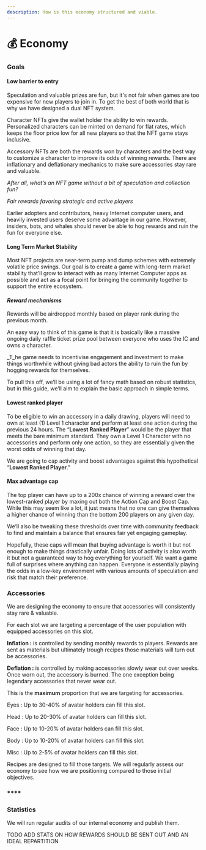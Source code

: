 ```yaml
---
description: How is this economy structured and viable.
---
```


# 💰 Economy

### Goals

#### **Low barrier to entry**&#x20;

Speculation and valuable prizes are fun, but it's not fair when games are too expensive for new players to join in. To get the best of both world that is why we have designed a dual NFT system.

Character NFTs give the wallet holder the ability to win rewards. Personalized characters can be minted on demand for flat rates, which keeps the floor price low for all new players so that the NFT game stays inclusive.

Accessory NFTs are both the rewards won by characters and the best way to customize a character to improve its odds of winning rewards. There are inflationary and deflationary mechanics to make sure accessories stay rare and valuable.

_After all, what’s an NFT game without a bit of speculation and collection fun?_

_Fair rewards favoring strategic and active players_

Earlier adopters and contributors, heavy Internet computer users, and heavily invested users deserve some advantage in our game. However, insiders, bots, and whales should never be able to hog rewards and ruin the fun for everyone else.

#### Long Term Market Stability <a href="#long-term-market-stability" id="long-term-market-stability"></a>

Most NFT projects are near-term pump and dump schemes with extremely volatile price swings. Our goal is to create a game with long-term market stability that’ll grow to interact with as many Internet Computer apps as possible and act as a focal point for bringing the community together to support the entire ecosystem.

#### _Reward mechanisms_&#x20;

Rewards will be airdropped monthly based on player rank during the previous month.&#x20;

An easy way to think of this game is that it is basically like a massive ongoing daily raffle ticket prize pool between everyone who uses the IC and owns a character.

_T_he game needs to incentivise engagement and investment to make things worthwhile without giving bad actors the ability to ruin the fun by hogging rewards for themselves.&#x20;

To pull this off, we’ll be using a lot of fancy math based on robust statistics, but in this guide, we’ll aim to explain the basic approach in simple terms.

#### Lowest ranked player <a href="#lowest-ranked-player" id="lowest-ranked-player"></a>

To be eligible to win an accessory in a daily drawing, players will need to own at least (1) Level 1 character and perform at least one action during the previous 24 hours. The “**Lowest Ranked Player**” would be the player that meets the bare minimum standard. They own a Level 1 Character with no accessories and perform only one action, so they are essentially given the worst odds of winning that day.

We are going to cap activity and boost advantages against this hypothetical “**Lowest Ranked Player**.”

#### Max advantage cap <a href="#max-advantage-cap" id="max-advantage-cap"></a>

The top player can have up to a 200x chance of winning a reward over the lowest-ranked player by maxing out both the Action Cap and Boost Cap. While this may seem like a lot, it just means that no one can give themselves a higher chance of winning than the bottom 200 players on any given day.

We’ll also be tweaking these thresholds over time with community feedback to find and maintain a balance that ensures fair yet engaging gameplay.&#x20;

Hopefully, these caps will mean that buying advantage is worth it but not enough to make things drastically unfair. Doing lots of activity is also worth it but not a guaranteed way to hog everything for yourself. We want a game full of surprises where anything can happen. Everyone is essentially playing the odds in a low-key environment with various amounts of speculation and risk that match their preference.

### **Accessories**

We are designing the economy to ensure that accessories will consistently stay rare & valuable.

For each slot we are targeting a percentage of the user population with equipped accessories on this slot.&#x20;

**Inflation :** is controlled by sending monthly rewards to players. Rewards are sent as materials but ultimately trough recipes those materials will turn out be accessories.&#x20;

**Deflation :** is controlled by making accessories slowly wear out over weeks. Once worn out, the accessory is burned. The one exception being legendary accessories that never wear out.

This is the **maximum** proportion that we are targeting for accessories.&#x20;

Eyes : Up to 30-40% of avatar holders can fill this slot.

Head : Up to 20-30% of avatar holders can fill this slot.

Face : Up to 10-20% of avatar holders can fill this slot.

Body : Up to 10-20% of avatar holders can fill this slot.

Misc : Up to 2-5% of avatar holders can fill this slot.

Recipes are designed to fill those targets. We will regularly assess our economy to see how we are positioning compared to those initial objectives.

### ****

### Statistics&#x20;

We will run regular audits of our internal economy and publish them.

TODO ADD STATS ON HOW REWARDS SHOULD BE SENT OUT AND AN IDEAL REPARTITION
